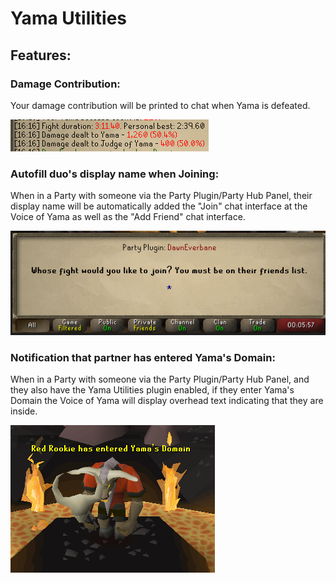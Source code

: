 # Yama Utilities

## Features:

### Damage Contribution:
Your damage contribution will be printed to chat when Yama is defeated.

![img.png](damageContribution.png)

### Autofill duo's display name when Joining:
When in a Party with someone via the Party Plugin/Party Hub Panel, their display name will be automatically added the "Join" chat interface at the Voice of Yama as well as the "Add Friend" chat interface.

![img.png](autofillWidget.png)

### Notification that partner has entered Yama's Domain:
When in a Party with someone via the Party Plugin/Party Hub Panel, and they also have the Yama Utilities plugin enabled, if they enter Yama's Domain the Voice of Yama will display overhead text indicating that they are inside.

![img.png](voiceOverheadText.png)
